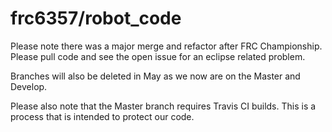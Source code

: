 # frc6357/robot_code
Please note there was a major merge and refactor after FRC Championship. Please pull code and see the open issue for an eclipse related problem.

Branches will also be deleted in May as we now are on the Master and Develop.

Please also note that the Master branch requires Travis CI builds. This is a process that is intended to protect our code.
